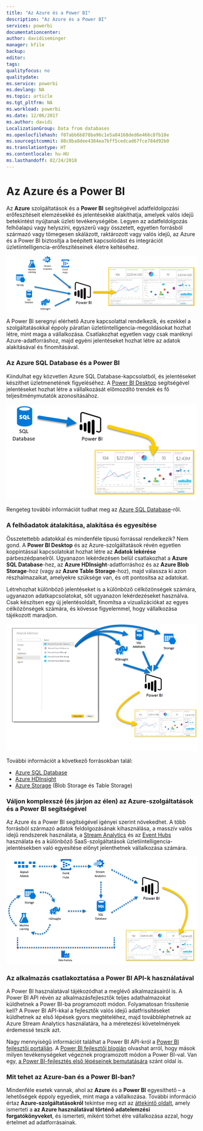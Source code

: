 ```yaml
---
title: "Az Azure és a Power BI"
description: "Az Azure és a Power BI"
services: powerbi
documentationcenter: 
author: davidiseminger
manager: kfile
backup: 
editor: 
tags: 
qualityfocus: no
qualitydate: 
ms.service: powerbi
ms.devlang: NA
ms.topic: article
ms.tgt_pltfrm: NA
ms.workload: powerbi
ms.date: 12/06/2017
ms.author: davidi
LocalizationGroup: Data from databases
ms.openlocfilehash: f07abb6b878ba96c1e5a84168ded6e466c8fb18e
ms.sourcegitcommit: 88c8ba8dee4384ea7bff5cedcad67fce784d92b0
ms.translationtype: HT
ms.contentlocale: hu-HU
ms.lasthandoff: 02/24/2018
---
```

# <a name="azure-and-power-bi"></a>Az Azure és a Power BI
Az **Azure** szolgáltatások és a **Power BI** segítségével adatfeldolgozási erőfeszítéseit elemzésekké és jelentésekké alakíthatja, amelyek valós idejű betekintést nyújtanak üzleti tevékenységébe. Legyen az adatfeldolgozás felhőalapú vagy helyszíni, egyszerű vagy összetett, egyetlen forrásból származó vagy tömegesen skálázott, raktározott vagy valós idejű, az Azure és a Power BI biztosítja a beépített kapcsolódást és integrációt üzletiintelligencia-erőfeszítéseinek életre keltéséhez.

![](media/service-azure-and-power-bi/azure_1.png)

A Power BI seregnyi elérhető Azure kapcsolattal rendelkezik, és ezekkel a szolgáltatásokkal éppoly páratlan üzletiintelligencia-megoldásokat hozhat létre, mint maga a vállalkozása. Csatlakozhat egyetlen vagy csak maréknyi Azure-adatforráshoz, majd egyéni jelentéseket hozhat létre az adatok alakításával és finomításával.

### <a name="azure-sql-database-and-power-bi"></a>Az Azure SQL Database és a Power BI
Kiindulhat egy közvetlen Azure SQL Database-kapcsolatból, és jelentéseket készíthet üzletmenetének figyeléséhez. A [Power BI Desktop](desktop-getting-started.md) segítségével jelentéseket hozhat létre a vállalkozását előmozdító trendek és fő teljesítménymutatók azonosításához.

![](media/service-azure-and-power-bi/azure_2_sqltopbi.png)

Rengeteg további információt tudhat meg az [Azure SQL Database](http://azure.microsoft.com/services/sql-database/)-ről.

### <a name="transform-shape-and-merge-your-cloud-data"></a>A felhőadatok átalakítása, alakítása és egyesítése
Összetettebb adatokkal és mindenféle típusú forrással rendelkezik? Nem gond. A **Power BI Desktop** és az Azure-szolgáltatások révén egyetlen koppintással kapcsolatokat hozhat létre az **Adatok lekérése** párbeszédpanelről. Ugyanazon lekérdezésen belül csatlakozhat a **Azure SQL Database**-hez, az **Azure HDInsight**-adatforráshoz és az **Azure Blob Storage**-hoz (vagy az **Azure Table Storage**-hoz), majd válassza ki azon részhalmazaikat, amelyekre szüksége van, és ott pontosítsa az adatokat.

Létrehozhat különböző jelentéseket is a különböző célközönségek számára, ugyanazon adatkapcsolatokat, sőt ugyanazon lekérdezéseket használva. Csak készítsen egy új jelentésoldalt, finomítsa a vizualizációkat az egyes célközönségek számára, és kövesse figyelemmel, hogy vállalkozása tájékozott maradjon.

![](media/service-azure-and-power-bi/azure_3_multipletopbi.png)

További információt a következő forrásokban talál:

* [Azure SQL Database](http://azure.microsoft.com/services/sql-database/)
* [Azure HDInsight](http://azure.microsoft.com/services/hdinsight/)
* [Azure Storage](http://azure.microsoft.com/services/storage/) (Blob Storage és Table Storage)

### <a name="get-complex-and-ahead-using-azure-services-and-power-bi"></a>Váljon komplexszé (és járjon az élen) az Azure-szolgáltatások és a Power BI segítségével
Az Azure és a Power BI segítségével igényei szerint növekedhet. A több forrásból származó adatok feldolgozásának kihasználása, a masszív valós idejű rendszerek használata, a [Stream Analytics](http://azure.microsoft.com/services/stream-analytics/) és az [Event Hubs](http://azure.microsoft.com/services/event-hubs/) használata és a különböző SaaS-szolgáltatások üzletiintelligencia-jelentésekben való egyesítése előnyt jelenthetnek vállalkozása számára.

![](media/service-azure-and-power-bi/azure_4_complex.png)

### <a name="connect-your-app-data-using-power-bi-apis"></a>Az alkalmazás csatlakoztatása a Power BI API-k használatával
A Power BI használatával tájékozódhat a meglévő alkalmazásairól is. A Power BI API révén az alkalmazásfejlesztők teljes adathalmazokat küldhetnek a Power BI-ba programozott módon. Folyamatosan frissítenie kell? A Power BI API-kkal a fejlesztők valós idejű adatfrissítéseket küldhetnek az első lépések gyors megtételéhez, majd továbbléphetnek az Azure Stream Analytics használatára, ha a méretezési követelmények érdemessé teszik azt.

Nagy mennyiségű információt találhat a Power BI API-król a [Power BI fejlesztői portálján](http://dev.powerbi.com). A [Power BI fejlesztői blogján](http://blogs.msdn.com/powerbidev) olvashat arról, hogy mások milyen tevékenységeket végeznek programozott módon a Power BI-val. Van egy, [a Power BI-fejlesztés első lépéseinek bemutatására](https://msdn.microsoft.com/library/dn889824.aspx) szánt oldal is.

### <a name="what-could-you-do-with-azure-and-power-bi"></a>Mit tehet az Azure-ban és a Power BI-ban?
Mindenféle esetek vannak, ahol az **Azure** és a **Power BI** egyesíthető – a lehetőségek éppoly egyediek, mint maga a vállalkozása. További információ értaz **Azure-szolgáltatásokról** tekintse meg ezt az [áttekintő oldalt](http://go.microsoft.com/fwlink/?LinkId=535031&clcid=0x409), amely ismerteti a **az Azure használatával történő adatelemzési forgatókönyveket**, és ismerteti, miként törhet élre vállalkozása azzal, hogy értelmet ad adatforrásainak.

